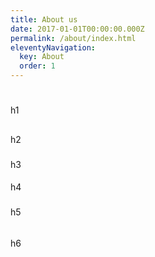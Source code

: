```yaml
---
title: About us
date: 2017-01-01T00:00:00.000Z
permalink: /about/index.html
eleventyNavigation:
  key: About
  order: 1
---
```

#
h1

##
h2

###
h3


####
h4


#####
h5

######
h6



